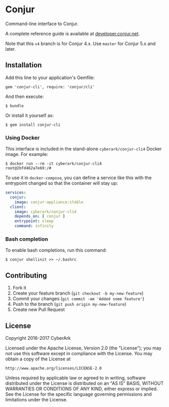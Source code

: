 # Conjur

Command-line interface to Conjur.

A complete reference guide is available at [developer.conjur.net](http://developer.conjur.net/reference).

Note that this `v4` branch is for Conjur 4.x. Use `master` for Conjur 5.x and later.

## Installation

Add this line to your application's Gemfile:

    gem 'conjur-cli', require: 'conjur/cli'

And then execute:

    $ bundle

Or install it yourself as:

    $ gem install conjur-cli

### Using Docker

This interface is included in the stand-alone `cyberark/conjur-cli4` Docker
image. For example:

```sh-session
$ docker run --rm -it cyberark/conjur-cli4
root@2bfd462a7e69:/# 
```

To use it in `docker-compose`, you can define a service like this with the
entrypoint changed so that the container will stay up:

```yaml
services:
  conjur:
    image: conjur-appliance:stable
  client:
    image: cyberark/conjur-cli4
    depends_on: [ conjur ]
    entrypoint: sleep
    command: infinity
```

### Bash completion

To enable bash completions, run this command:

    $ conjur shellinit >> ~/.bashrc

## Contributing

1. Fork it
2. Create your feature branch (`git checkout -b my-new-feature`)
3. Commit your changes (`git commit -am 'Added some feature'`)
4. Push to the branch (`git push origin my-new-feature`)
5. Create new Pull Request

## License

Copyright 2016-2017 CyberArk

Licensed under the Apache License, Version 2.0 (the "License");
you may not use this software except in compliance with the License.
You may obtain a copy of the License at

    http://www.apache.org/licenses/LICENSE-2.0

Unless required by applicable law or agreed to in writing, software
distributed under the License is distributed on an "AS IS" BASIS,
WITHOUT WARRANTIES OR CONDITIONS OF ANY KIND, either express or implied.
See the License for the specific language governing permissions and
limitations under the License.
